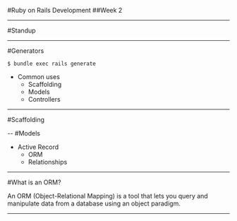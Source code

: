 #Ruby on Rails Development
##Week 2

----
#Standup

---
#Generators
```
$ bundle exec rails generate
```
* Common uses
  * Scaffolding
  * Models
  * Controllers

---
#Scaffolding

--
#Models
* Active Record
  * ORM
  * Relationships

---
#What is an ORM?

An ORM (Object-Relational Mapping) is a tool that lets you query and manipulate data from a database using an object paradigm.

---
